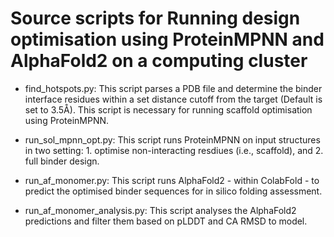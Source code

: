 # Source scripts for Running design optimisation using ProteinMPNN and AlphaFold2 on a computing cluster

  - find_hotspots.py:
    This script parses a PDB file and determine the binder interface residues within a set distance cutoff from the               target (Default is set to 3.5Å). This script is necessary for running scaffold optimisation using ProteinMPNN.
  
  - run_sol_mpnn_opt.py:
    This script runs ProteinMPNN on input structures in two setting: 1. optimise non-interacting resdiues (i.e.,                  scaffold), and 2. full binder design.

  - run_af_monomer.py:
    This script runs AlphaFold2 - within ColabFold - to predict the optimised binder sequences for in silico folding              assessment.
    
  - run_af_monomer_analysis.py:
    This script analyses the AlphaFold2 predictions and filter them based on pLDDT and CA RMSD to model.


